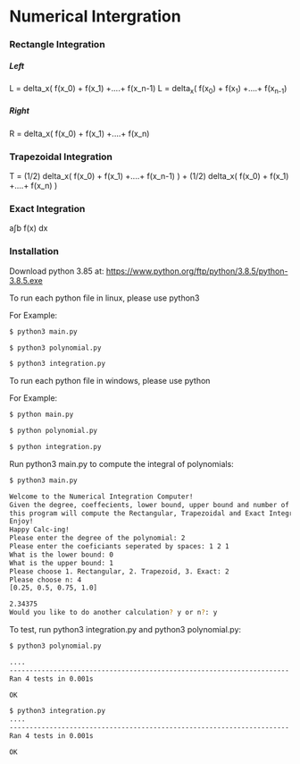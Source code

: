 # Numerical Intergration 
### Rectangle Integration
##### Left
L = delta_x( f(x_0) + f(x_1) +....+ f(x_n-1)
L = delta<sub>x</sub>( f(x<sub>0</sub>) + f(x<sub>1</sub>) +....+ f(x<sub>n-1</sub>)
##### Right 
R = delta_x( f(x_0) + f(x_1) +....+ f(x_n)
### Trapezoidal Integration
T = (1/2) delta_x( f(x_0) + f(x_1) +....+ f(x_n-1) ) +
    (1/2) delta_x( f(x_0) + f(x_1) +....+ f(x_n) )
### Exact Integration
a∫b f(x) dx
### Installation
Download python 3.85 at:
https://www.python.org/ftp/python/3.8.5/python-3.8.5.exe


To run each python file in linux, please use python3

For Example:

```sh
$ python3 main.py

$ python3 polynomial.py

$ python3 integration.py
```
To run each python file in windows, please use python

For Example:
```sh
$ python main.py

$ python polynomial.py

$ python integration.py
```
Run python3 main.py to compute the integral of polynomials:
```sh
$ python3 main.py

Welcome to the Numerical Integration Computer! 
Given the degree, coeffecients, lower bound, upper bound and number of subdivisions of any polynomial,   
this program will compute the Rectangular, Trapezoidal and Exact Integrals of any polynomial!
Enjoy!
Happy Calc-ing!
Please enter the degree of the polynomial: 2
Please enter the coeficiants seperated by spaces: 1 2 1
What is the lower bound: 0
What is the upper bound: 1
Please choose 1. Rectangular, 2. Trapezoid, 3. Exact: 2
Please choose n: 4
[0.25, 0.5, 0.75, 1.0]

2.34375
Would you like to do another calculation? y or n?: y
```


To test, run python3 integration.py and python3 polynomial.py:
```sh
$ python3 polynomial.py

....
----------------------------------------------------------------------
Ran 4 tests in 0.001s

OK

$ python3 integration.py
....
----------------------------------------------------------------------
Ran 4 tests in 0.001s

OK

```

